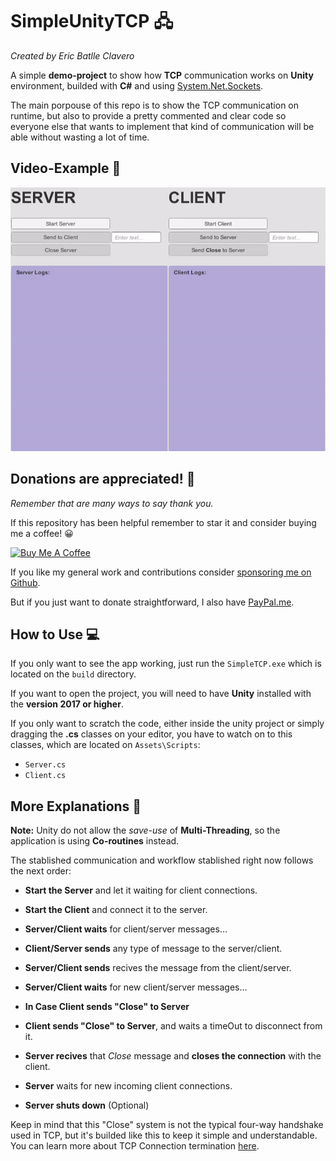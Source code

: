 # SimpleUnityTCP 🖧 
*Created by Eric Batlle Clavero*


A simple **demo-project** to show how **TCP** communication works on **Unity** environment, builded with **C#** and using [System.Net.Sockets](https://docs.microsoft.com/es-es/dotnet/api/system.net.sockets?view=netframework-4.7.2). 

The main porpouse of this repo is to show the TCP communication on runtime, but also to provide a pretty commented and clear code so everyone else that wants to implement that kind of communication will be able without wasting a lot of time.

## Video-Example 📲

<p>
  <img src="example_app.gif" alt="example_app gif"/>
</p>

## Donations are appreciated! 💸
*Remember that are many ways to say thank you.*

If this repository has been helpful remember to star it and consider buying me a coffee! 😀 
<p>
<a href="https://www.buymeacoffee.com/ebatlleclavero" target="_blank"><img src="https://cdn.buymeacoffee.com/buttons/default-blue.png" alt="Buy Me A Coffee" width="144.6" height="34"></a>
</p>

If you like my general work and contributions consider [sponsoring me on Github](https://github.com/sponsors/EricBatlle). 

But if you just want to donate straightforward, I also have [PayPal.me](https://paypal.me/EricBatlleClavero?locale.x=es_ES).

## How to Use 💻
If you only want to see the app working, just run the ``SimpleTCP.exe`` which is located on the ``build`` directory.

If you want to open the project, you will need to have **Unity** installed with the **version 2017 or higher**.

If you only want to scratch the code, either inside the unity project or simply dragging the **.cs** classes on your editor, you have to watch on to this classes, which are located on ``Assets\Scripts``:

* ``Server.cs``
* ``Client.cs``

## More Explanations 📡
**Note:** Unity do not allow the *save-use* of **Multi-Threading**, so the application is using **Co-routines** instead.

The stablished communication and workflow stablished right now follows the next order:

* **Start the Server** and let it waiting for client connections.
* **Start the Client** and connect it to the server.
* **Server/Client waits** for client/server messages...
* **Client/Server sends** any type of message to the server/client.
* **Server/Client sends** recives the message from the client/server.
* **Server/Client waits** for new client/server messages...

* **In Case Client sends "Close" to Server**
* **Client sends "Close" to Server**, and waits a timeOut to disconnect from it.
* **Server recives** that *Close* message and **closes the connection** with the client.
* **Server** waits for new incoming client connections.

* **Server shuts down** (Optional)

Keep in mind that this "Close" system is not the typical four-way handshake used in TCP, but it's builded like this to keep it simple and understandable.
You can learn more about TCP Connection termination [here](https://en.wikipedia.org/wiki/Transmission_Control_Protocol#:~:text=The%20connection%20termination%20phase%20uses,end%20acknowledges%20with%20an%20ACK.).